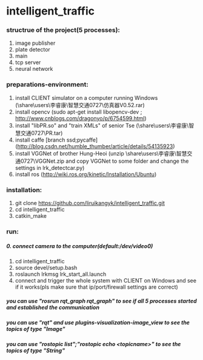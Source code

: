 # intelligent_traffic
### structrue of the project(5 processes):
1.	image publisher
2.	plate detector
3.	main
4.	tcp server
5.	neural network

### preparations-environment:
1.	install CLIENT simulator on a computer running Windows (\share\users\李睿康\智慧交通0727\仿真器V0.52.rar)
2.	install opencv	(sudo apt-get install libopencv-dev ; http://www.cnblogs.com/dragonyo/p/6754599.html)
3.	install "libPR.so" and "train XMLs" of senior Tse (\share\users\李睿康\智慧交通0727\PR.tar)
4.	install caffe [branch ssd;pycaffe] (http://blog.csdn.net/humble_thumber/article/details/54135923)
5.	install VGGNet of brother Hung-Heoi (unzip \share\users\李睿康\智慧交通0727\VGGNet.zip and copy VGGNet to some folder and change the settings in lrk_detectcar.py)
6.  install ros (http://wiki.ros.org/kinetic/Installation/Ubuntu)

### installation:
1.	git clone https://github.com/liruikangyk/intelligent_traffic.git
2.	cd intelligent_traffic
3.	catkin_make

### run:
##### 0. connect camera to the computer(default:/dev/video0)
1.	cd intelligent_traffic
2.	source devel/setup.bash
3.	roslaunch lrkmsg lrk_start_all.launch
4.	connect and trigger the whole system with CLIENT on Windows and see if it works(pls make sure that ip/port/firewall settings are correct)
##### you can use "rosrun rqt_graph rqt_graph" to see if all 5 processes started and established the communication 
##### you can use "rqt" and use plugins-visualization-image_view to see the topics of type "Image"
##### you can use "rostopic list";"rostopic echo \<topicname>" to see the topics of type "String" 


